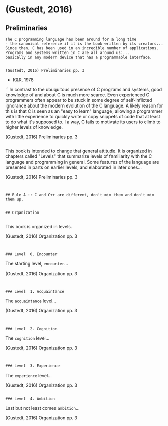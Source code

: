 # (Gustedt, 2016)

## Preliminaries

```
The C programming language has been around for a long time
- the canonical reference if it is the book written by its creators...
Since then, C has been used in an incredible number of applications.
Programs and systems written in C are all around us:...
basically in any modern device that has a programmable interface.


(Gustedt, 2016) Preliminaries pp. 3
```
- K&R, 1978

``
In contrast to the ubuquitous presence of C programs and systems,
good knowledge of and about C is much more scarce.
Even experienced C programmers often appear to be stuck in some degree of
self-inflicted ignorance about the modern evolution of the C language.
A likely reason for this is that C is seen as an "easy to learn" language,
allowing a programmer with little experience to quickly write or copy
snippets of code that at least to do what it's supposed to.
I a way, C fails to motivate its users to climb to higher levels of knowledge.


(Gustedt, 2016) Preliminaries pp. 3
```

```
This book is intended to change that general attitude.
It is organized in chapters called "Levels" that summarize levels of familiarity
with the C language and programming in general.
Some features of the language are presented in parts on earlier levels,
and elaborated in later ones...


(Gustedt, 2016) Preliminaries pp. 3
```


## Rule A :: C and C++ are different, don't mix them and don't mix them up.


## Organization


```
This book is organized in levels.


(Gustedt, 2016) Organization pp. 3
```


### Level  0. Encounter
```
The starting level, `encounter`...


(Gustedt, 2016) Organization pp. 3
```


### Level  1. Acquaintance
```
The `acquaintance` level...


(Gustedt, 2016) Organization pp. 3
```


### Level  2. Cognition
```
The `cognition` level...


(Gustedt, 2016) Organization pp. 3
```


### Level  3. Experience
```
The `experience` level...


(Gustedt, 2016) Organization pp. 3
```

### Level  4. Ambition
```
Last but not least comes
`ambition`...


(Gustedt, 2016) Organization pp. 3
```

